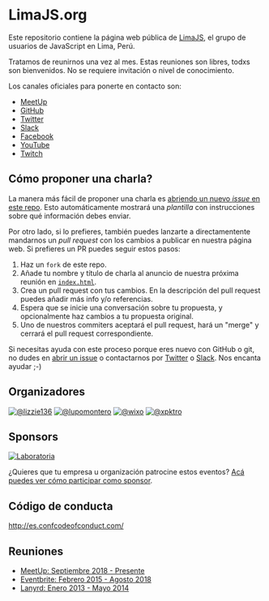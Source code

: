 # LimaJS.org

Este repositorio contiene la página web pública de [LimaJS](https://limajs.org),
el grupo de usuarios de JavaScript en Lima, Perú.

Tratamos de reunirnos una vez al mes. Estas reuniones son libres, todxs son
bienvenidos. No se requiere invitación o nivel de conocimiento.

Los canales oficiales para ponerte en contacto son:

* [MeetUp](https://www.meetup.com/LimaJS/)
* [GitHub](https://github.com/lima-js)
* [Twitter](https://twitter.com/LimaJSorg)
* [Slack](https://holalimajs.herokuapp.com/)
* [Facebook](https://www.facebook.com/LimaJSorg)
* [YouTube](https://www.youtube.com/channel/UC9wISUVH8DNyb1AK10i21vQ)
* [Twitch](https://www.twitch.tv/lima_js)

## Cómo proponer una charla?

La manera más fácil de proponer una charla es [abriendo un nuevo _issue_ en este
repo](https://github.com/lima-js/limajs.org/issues/new). Esto automáticamente
mostrará una _plantilla_ con instrucciones sobre qué información debes enviar.

Por otro lado, si lo prefieres, también puedes lanzarte a directamentente
mandarnos un _pull request_ con los cambios a publicar en nuestra página web. Si
prefieres un PR puedes seguir estos pasos:

1. Haz un `fork` de este repo.
2. Añade tu nombre y título de charla al anuncio de nuestra próxima reunión en
   [`index.html`](https://github.com/lima-js/limajs.org/blob/master/index.html).
3. Crea un pull request con tus cambios. En la descripción del pull request
   puedes añadir más info y/o referencias.
4. Espera que se inicie una conversación sobre tu propuesta, y opcionalmente
   haz cambios a tu propuesta original.
5. Uno de nuestros commiters aceptará el pull request, hará un "merge" y
   cerrará el pull request correspondiente.

Si necesitas ayuda con este proceso porque eres nuevo con GitHub o git, no
dudes en [abrir un issue](https://github.com/lima-js/limajs.org/issues/new) o
contactarnos por [Twitter](https://twitter.com/LimaJSorg) o
[Slack](https://holalimajs.herokuapp.com/). Nos encanta ayudar ;-)

## Organizadores

[![@lizzie136](https://github.com/lizzie136.png?size=100)](https://github.com/lizzie136)
[![@lupomontero](https://github.com/lupomontero.png?size=100)](https://github.com/lupomontero)
[![@wixo](https://github.com/wixo.png?size=100)](https://github.com/wixo)
[![@xpktro](https://github.com/xpktro.png?size=100)](https://github.com/xpktro)

## Sponsors

[![Laboratoria](https://github.com/Laboratoria.png?size=200)](http://Laboratoria.la/)

¿Quieres que tu empresa u organización patrocine estos eventos?
[Acá puedes ver cómo participar como sponsor](https://opencollective.com/limajs).

## Código de conducta

http://es.confcodeofconduct.com/

## Reuniones

* [MeetUp: Septiembre 2018 - Presente](https://www.meetup.com/LimaJS/)
* [Eventbrite: Febrero 2015 - Agosto 2018](https://www.eventbrite.com/o/limajs-7913150001)
* [Lanyrd: Enero 2013 - Mayo 2014](http://lanyrd.com/series/limajs/)
